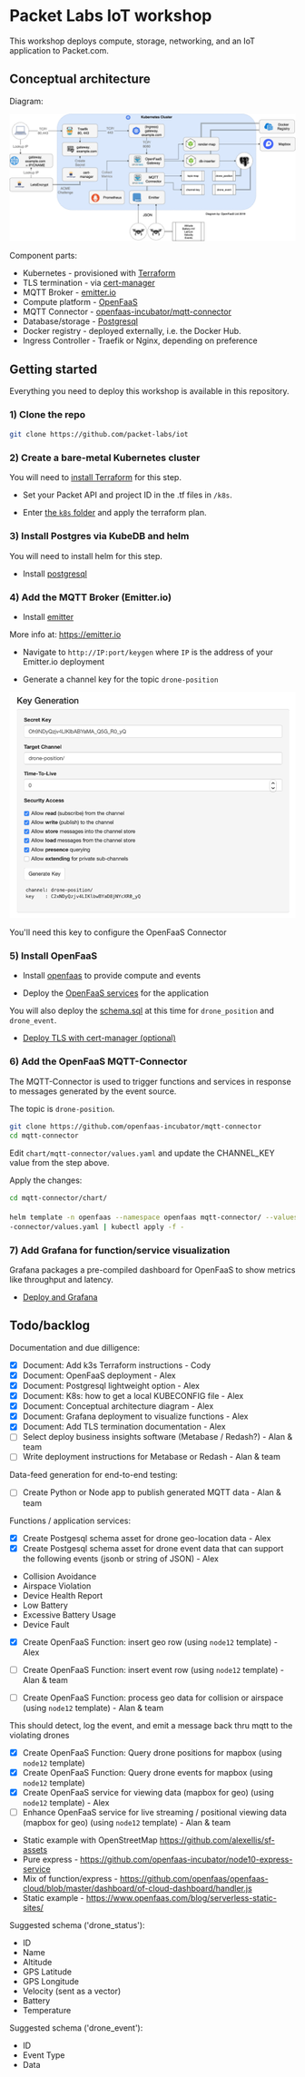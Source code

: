 # Packet Labs IoT workshop

This workshop deploys compute, storage, networking, and an IoT application to Packet.com.

## Conceptual architecture

Diagram:

![Conceptual architecture](/docs/images/conceptual.png)

Component parts:

* Kubernetes - provisioned with [Terraform](https://www.terraform.io)
* TLS termination - via [cert-manager](https://cert-manager.io)
* MQTT Broker - [emitter.io](https://emitter.io)
* Compute platform - [OpenFaaS](https://github.com/openfaas/faas)
* MQTT Connector - [openfaas-incubator/mqtt-connector](https://github.com/openfaas-incubator/mqtt-connector)
* Database/storage - [Postgresql](https://www.postgresql.org)
* Docker registry - deployed externally, i.e. the Docker Hub.
* Ingress Controller - Traefik or Nginx, depending on preference

## Getting started

Everything you need to deploy this workshop is available in this repository.

### 1) Clone the repo

```sh
git clone https://github.com/packet-labs/iot
```

### 2) Create a bare-metal Kubernetes cluster

You will need to [install Terraform](https://www.terraform.io) for this step.

* Set your Packet API and project ID in the .tf files in `/k8s`.

* Enter [the `k8s` folder](/k8s/) and apply the terraform plan.

### 3) Install Postgres via KubeDB and helm

You will need to install helm for this step.

* Install [postgresql](/postgresql/)

### 4) Add the MQTT Broker (Emitter.io)

* Install [emitter](/emitter/)

More info at: https://emitter.io

* Navigate to `http://IP:port/keygen` where `IP` is the address of your Emitter.io deployment

* Generate a channel key for the topic `drone-position`

![](/docs/images/keygen.png)

You'll need this key to configure the OpenFaaS Connector

### 5) Install OpenFaaS

* Install [openfaas](/openfaas/) to provide compute and events

* Deploy the [OpenFaaS services](/openfaas/services/) for the application

You will also deploy the [schema.sql](/openfaas/services/schema.sql) at this time for `drone_position` and `drone_event`.

* [Deploy TLS with cert-manager (optional)](https://blog.alexellis.io/tls-the-easy-way-with-openfaas-and-k3sup/)

### 6) Add the OpenFaaS MQTT-Connector

The MQTT-Connector is used to trigger functions and services in response to messages generated by the event source.

The topic is `drone-position`.

```sh
git clone https://github.com/openfaas-incubator/mqtt-connector
cd mqtt-connector
```

Edit `chart/mqtt-connector/values.yaml` and update the CHANNEL_KEY value from the step above.

Apply the changes:

```sh
cd mqtt-connector/chart/

helm template -n openfaas --namespace openfaas mqtt-connector/ --values mqtt
-connector/values.yaml | kubectl apply -f -
```

### 7) Add Grafana for function/service visualization

Grafana packages a pre-compiled dashboard for OpenFaaS to show metrics like throughput and latency.

* [Deploy and Grafana](/grafana/)

## Todo/backlog

Documentation and due dilligence:

- [x] Document: Add k3s Terraform instructions - Cody
- [x] Document: OpenFaaS deployment - Alex
- [x] Document: Postgresql lightweight option - Alex
- [x] Document: K8s: how to get a local KUBECONFIG file - Alex
- [x] Document: Conceptual architecture diagram - Alex
- [x] Document: Grafana deployment to visualize functions - Alex
- [x] Document: Add TLS termination documentation - Alex
- [ ] Select deploy business insights software (Metabase / Redash?) - Alan & team
- [ ] Write deployment instructions for Metabase or Redash - Alan & team

Data-feed generation for end-to-end testing:
- [ ] Create Python or Node app to publish generated MQTT data - Alan & team

Functions / application services:
- [x] Create Postgesql schema asset for drone geo-location data - Alex
- [x] Create Postgesql schema asset for drone event data that can support the following events (jsonb or string of JSON) - Alex

* Collision Avoidance
* Airspace Violation
* Device Health Report
* Low Battery
* Excessive Battery Usage
* Device Fault

- [x] Create OpenFaaS Function: insert geo row (using `node12` template) - Alex
- [ ] Create OpenFaaS Function: insert event row (using `node12` template) - Alan & team 

- [ ] Create OpenFaaS Function: process geo data for collision or airspace (using `node12` template) - Alan & team

This should detect, log the event, and emit a message back thru mqtt to the violating drones

- [x] Create OpenFaaS Function: Query drone positions for mapbox (using `node12` template)
- [x] Create OpenFaaS Function: Query drone events for mapbox (using `node12` template)
- [x] Create OpenFaaS service for viewing data (mapbox for geo) (using `node12` template) - Alex
- [ ] Enhance OpenFaaS service for live streaming / positional viewing data (mapbox for geo) (using `node12` template) - Alan & team

* Static example with OpenStreetMap https://github.com/alexellis/sf-assets
* Pure express - https://github.com/openfaas-incubator/node10-express-service
* Mix of function/express - https://github.com/openfaas/openfaas-cloud/blob/master/dashboard/of-cloud-dashboard/handler.js
* Static example - https://www.openfaas.com/blog/serverless-static-sites/

Suggested schema ('drone_status'):

* ID 
* Name
* Altitude 
* GPS Latitude
* GPS Longitude
* Velocity (sent as a vector)
* Battery
* Temperature

Suggested schema ('drone_event'):

* ID 
* Event Type
* Data 
